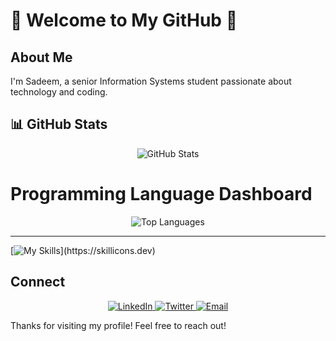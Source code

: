 # 🌸 Welcome to My GitHub 🌸

## About Me
I'm Sadeem, a senior Information Systems student passionate about technology and coding.

## 📊 GitHub Stats
<p align="center">
  <img src="https://github-readme-stats.vercel.app/api?username=Sadeemm0&show_icons=true&theme=radical&hide_border=true&bg_color=ffccf9&title_color=ff4f9c&icon_color=ff4f9c&text_color=ff69b4" alt="GitHub Stats" />
</p>

# Programming Language Dashboard

<p align="center">
  <img src="https://github-readme-stats.vercel.app/api/top-langs/?username=Sadeemm0&layout=compact&theme=radical&hide_border=true&bg_color=ffccf9&title_color=ff4f9c&text_color=ff69b4" alt="Top Languages" />
</p>

----
[![My Skills](https://skillicons.dev/icons?i=js,html,css,py,aws,R,Ps,c++,)](https://skillicons.dev)

## Connect
<p align="center">
  <a href="your_linkedin_profile">
    <img src="https://img.shields.io/badge/LinkedIn-%23ff69b4?style=for-the-badge&logo=linkedin&logoColor=white" alt="LinkedIn" />
  </a>
  <a href="your_twitter_profile">
    <img src="https://img.shields.io/badge/Twitter-%23ff69b4?style=for-the-badge&logo=twitter&logoColor=white" alt="Twitter" />
  </a>
  <a href="mailto:sadeemasiri21@gmail.com">
    <img src="https://img.shields.io/badge/Email-%23ff69b4?style=for-the-badge&logo=gmail&logoColor=white" alt="Email" />
  </a>
</p>

Thanks for visiting my profile! Feel free to reach out!